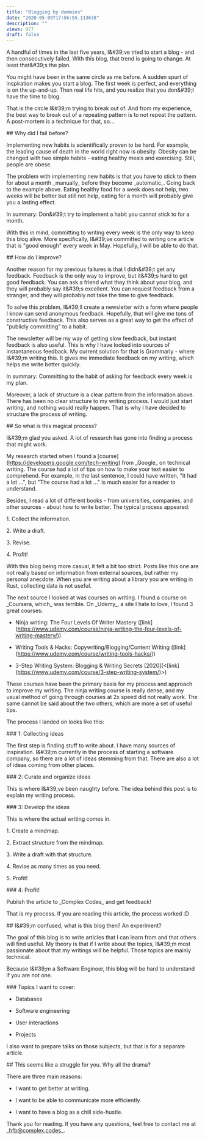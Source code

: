```yaml
---
title: "Blogging by dummies"
date: "2020-05-09T17:56:55.113638"
description: ""
views: 977
draft: false
---
```

A handful of times in the last five years, I&\#39;ve tried to start a
blog - and then consecutively failed. With this blog, that trend is
going to change. At least that&\#39;s the plan.

You might have been in the same circle as me before. A sudden spurt of
inspiration makes you start a blog. The first week is perfect, and
everything is on the up-and-up. Then real life hits, and you realize
that you don&\#39;t have the time to blog.

That is the circle I&\#39;m trying to break out of. And from my
experience, the best way to break out of a repeating pattern is to not
repeat the pattern. A post-mortem is a technique for that, so...

\#\# Why did I fail before?

Implementing new habits is scientifically proven to be hard. For
example, the leading cause of death in the world right now is obesity.
Obesity can be changed with two simple habits - eating healthy meals and
exercising. Still, people are obese.

The problem with implementing new habits is that you have to stick to
them for about a month \_manually\_ before they become \_automatic\_.
Going back to the example above. Eating healthy food for a week does not
help, two weeks will be better but still not help, eating for a month
will probably give you a lasting effect.

In summary: Don&\#39;t try to implement a habit you cannot stick to for
a month.

With this in mind, committing to writing every week is the only way to
keep this blog alive. More specifically, I&\#39;ve committed to writing
one article that is &quot;good enough&quot; every week in May.
Hopefully, I will be able to do that.

\#\# How do I improve?

Another reason for my previous failures is that I didn&\#39;t get any
feedback. Feedback is the only way to improve, but it&\#39;s hard to get
good feedback. You can ask a friend what they think about your blog, and
they will probably say it&\#39;s excellent. You can request feedback
from a stranger, and they will probably not take the time to give
feedback.

To solve this problem, I&\#39;ll create a newsletter with a form where
people I know can send anonymous feedback. Hopefully, that will give me
tons of constructive feedback. This also serves as a great way to get
the effect of &quot;publicly committing&quot; to a habit.

The newsletter will be my way of getting slow feedback, but instant
feedback is also useful. This is why I have looked into sources of
instantaneous feedback. My current solution for that is Grammarly -
where I&\#39;m writing this. It gives me immediate feedback on my
writing, which helps me write better quickly.

In summary: Committing to the habit of asking for feedback every week is
my plan.

Moreover, a lack of structure is a clear pattern from the information
above. There has been no clear structure to my writing process. I would
just start writing, and nothing would really happen. That is why I have
decided to structure the process of writing.

\#\# So what is this magical process?

I&\#39;m glad you asked. A lot of research has gone into finding a
process that might work.

My research started when I found a
\[course\](https://developers.google.com/tech-writing) from \_Google\_
on technical writing. The course had a lot of tips on how to make your
text easier to comprehend. For example, in the last sentence, I could
have written, &quot;It had a lot ...&quot;, but &quot;The course had a
lot ...&quot; is much easier for a reader to understand.

Besides, I read a lot of different books - from universities, companies,
and other sources - about how to write better. The typical process
appeared:

1\. Collect the information.

2\. Write a draft.

3\. Revise.

4\. Profit!

With this blog being more casual, it felt a bit too strict. Posts like
this one are not really based on information from external sources, but
rather my personal anecdote. When you are writing about a library you
are writing in Rust, collecting data is not useful.

The next source I looked at was courses on writing. I found a course on
\_Coursera, which\_ was terrible. On \_Udemy\_, a site I hate to love, I
found 3 great courses:

- Ninja writing: The Four Levels Of Writer Mastery
(\[link\](https://www.udemy.com/course/ninja-writing-the-four-levels-of-writing-mastery/))

- Writing Tools &amp; Hacks: Copywriting/Blogging/Content Writing
(\[link\](https://www.udemy.com/course/writing-tools-hacks/))

- 3-Step Writing System: Blogging &amp; Writing Secrets
\[2020\](&lt;\[link\](https://www.udemy.com/course/3-step-writing-system/)&gt;)

These courses have been the primary basis for my process and approach to
improve my writing. The ninja writing course is really dense, and my
usual method of going through courses at 2x speed did not really work.
The same cannot be said about the two others, which are more a set of
useful tips.

The process I landed on looks like this:

\#\#\# 1: Collecting ideas

The first step is finding stuff to write about. I have many sources of
inspiration. I&\#39;m currently in the process of starting a software
company, so there are a lot of ideas stemming from that. There are also
a lot of ideas coming from other places.

\#\#\# 2: Curate and organize ideas

This is where I&\#39;ve been naughty before. The idea behind this post
is to explain my writing process.

\#\#\# 3: Develop the ideas

This is where the actual writing comes in.

1\. Create a mindmap.

2\. Extract structure from the mindmap.

3\. Write a draft with that structure.

4\. Revise as many times as you need.

5\. Profit!

\#\#\# 4: Profit!

Publish the article to \_Complex Codes\_ and get feedback!

That is my process. If you are reading this article, the process worked
:D

\#\# I&\#39;m confused, what is this blog then? An experiment?

The goal of this blog is to write articles that I can learn from and
that others will find useful. My theory is that if I write about the
topics, I&\#39;m most passionate about that my writings will be helpful.
Those topics are mainly technical.

Because I&\#39;m a Software Engineer, this blog will be hard to
understand if you are not one.

\#\#\# Topics I want to cover:

- Databases

- Software engineering

- User interactions

- Projects

I also want to prepare talks on those subjects, but that is for a
separate article.

\#\# This seems like a struggle for you. Why all the drama?

There are three main reasons:

- I want to get better at writing.

- I want to be able to communicate more efficiently.

- I want to have a blog as a chill side-hustle.

Thank you for reading. If you have any questions, feel free to contact
me at \_hfb@complex.codes\_.
